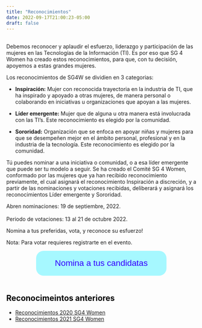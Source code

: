 ```yaml
---
title: "Reconocimientos"
date: 2022-09-17T21:00:23-05:00
draft: false
---
```


<br>
Debemos reconocer y aplaudir el esfuerzo, liderazgo y participación de las mujeres en las Tecnologías de la Información (TI). Es por eso que SG 4 Women ha creado estos reconocimientos, para que, con tu decisión, apoyemos a estas grandes mujeres.

Los reconocimientos de SG4W se dividien en 3 categorias:

* **Inspiración:** Mujer con reconocida trayectoria en la industria de TI, que ha inspirado y apoyado a otras mujeres, de manera personal o colaborando en iniciativas u organizaciones que apoyan a las mujeres.

* **Líder emergente:** Mujer que de alguna u otra manera está involucrada con las TI’s. Este reconocimiento es elegido por la comunidad.

* **Sororidad:** Organización que se enfoca en apoyar niñas y mujeres para que se desempeñen mejor en el ámbito personal, profesional y en la industria de la tecnología. Este reconocimiento es elegido por la comunidad.

Tú puedes nominar a una iniciativa o comunidad, o a esa líder emergente que puede ser tu modelo a seguir. 
Se ha creado el Comité SG 4 Women, conformado por las mujeres que ya han recibido reconocimiento previamente, el cual asignará el reconocimiento Inspiración a discreción, y a partir de las nominaciones y votaciones recibidas, deliberará y asignará los reconocimientos Líder emergente y Sororidad. 

Abren nominaciones: 19 de septiembre, 2022.
<br><br>
Periodo de votaciones: 13 al 21 de octubre 2022.

Nomina a tus preferidas, vota, y reconoce su esfuerzo!

Nota: Para votar requieres registrarte en el evento.

<center>
<a href="https://docs.google.com/forms/d/e/1FAIpQLSfKYzvxNfk4UcamXPhoJ6szRAM-iwSeaMphpu38JomU6gNWPA/formResponse" target="_blank">
<button type="button" class="btn-lg" style="background-color:#A6F8FF; border-radius: 20px; color: #3101FF !important; border: none; padding: 20px 50px 20px 50px; font-size: 1.6em;">Nomina a tus candidatas</button>
</a>
</center>

<br>

<!--<div class="row row-cols-1 row-cols-md-3">
  <div class="col mb-4">
    <div class="card h-100 shadow p-3 mb-5 bg-white rounded">
    <img src="/images/dd4w-header.png" class="card-img-top" alt="...">
      <div class="card-body">
      <a href="../reconocimientos-2020/">
        <strong><h4 class="card-title">Reconocimientos 2020 SG4 Women</h4></strong>
       </a> 
        </div>
    </div>
  </div>

  <div class="col mb-4">
    <div class="card h-100 shadow p-3 mb-5 bg-white rounded">
    <img src="/images/dd4w-header.png" class="card-img-top" alt="...">
      <div class="card-body">
      <a href="../reconocimientos-2021/">
        <strong><h4 class="card-title">Reconocimientos 2021 SG4 Women</h4></strong>
       </a> 
        </div>
    </div>
  </div>

</div>-->

<h2 style="color:black;">Reconocimeintos anteriores</h2>

* [Reconocimientos 2020 SG4 Women](../reconocimientos-2020/)
* [Reconocimientos 2021 SG4 Women](../reconocimientos-2021/)